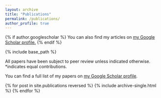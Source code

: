 ```yaml
---
layout: archive
title: "Publications"
permalink: /publications/
author_profile: true
---
```


{% if author.googlescholar %}
  You can also find my articles on <u><a href="{{author.googlescholar}}">my Google Scholar profile</a>.</u>
{% endif %}

{% include base_path %}

All papers have been subject to peer review unless indicated otherwise. *indicates equal contributions.

You can find a full list of my papers on <u><a href="{{author.googlescholar}}">my Google Scholar profile</a></u>.

{% for post in site.publications reversed %}
  {% include archive-single.html %}
{% endfor %}

